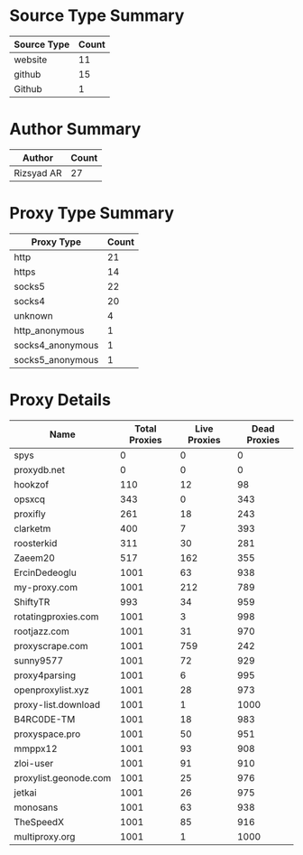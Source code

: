 # Source Type Summary

| Source Type | Count |
|-------------|-------|
| website | 11 |
| github | 15 |
| Github | 1 |


# Author Summary

| Author | Count |
|--------|-------|
| Rizsyad AR | 27 |


# Proxy Type Summary

| Proxy Type | Count |
|------------|-------|
| http | 21 |
| https | 14 |
| socks5 | 22 |
| socks4 | 20 |
| unknown | 4 |
| http_anonymous | 1 |
| socks4_anonymous | 1 |
| socks5_anonymous | 1 |


# Proxy Details

| Name | Total Proxies | Live Proxies | Dead Proxies |
|------|---------------|--------------|---------------|
| spys | 0 | 0 | 0 |
| proxydb.net | 0 | 0 | 0 |
| hookzof | 110 | 12 | 98 |
| opsxcq | 343 | 0 | 343 |
| proxifly | 261 | 18 | 243 |
| clarketm | 400 | 7 | 393 |
| roosterkid | 311 | 30 | 281 |
| Zaeem20 | 517 | 162 | 355 |
| ErcinDedeoglu | 1001 | 63 | 938 |
| my-proxy.com | 1001 | 212 | 789 |
| ShiftyTR | 993 | 34 | 959 |
| rotatingproxies.com | 1001 | 3 | 998 |
| rootjazz.com | 1001 | 31 | 970 |
| proxyscrape.com | 1001 | 759 | 242 |
| sunny9577 | 1001 | 72 | 929 |
| proxy4parsing | 1001 | 6 | 995 |
| openproxylist.xyz | 1001 | 28 | 973 |
| proxy-list.download | 1001 | 1 | 1000 |
| B4RC0DE-TM | 1001 | 18 | 983 |
| proxyspace.pro | 1001 | 50 | 951 |
| mmppx12 | 1001 | 93 | 908 |
| zloi-user | 1001 | 91 | 910 |
| proxylist.geonode.com | 1001 | 25 | 976 |
| jetkai | 1001 | 26 | 975 |
| monosans | 1001 | 63 | 938 |
| TheSpeedX | 1001 | 85 | 916 |
| multiproxy.org | 1001 | 1 | 1000 |
